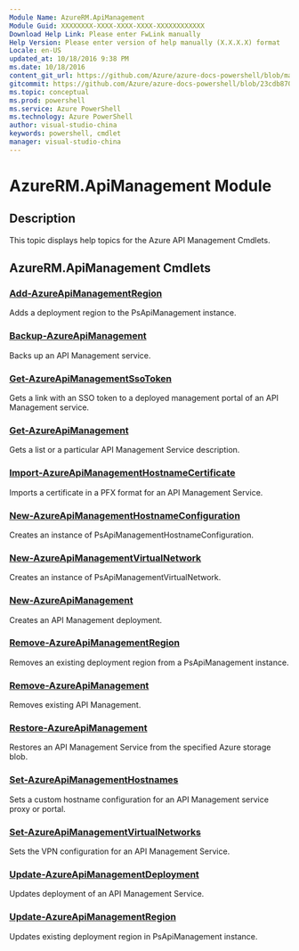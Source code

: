 ```yaml
---
Module Name: AzureRM.ApiManagement
Module Guid: XXXXXXXX-XXXX-XXXX-XXXX-XXXXXXXXXXXX
Download Help Link: Please enter FwLink manually
Help Version: Please enter version of help manually (X.X.X.X) format
Locale: en-US
updated_at: 10/18/2016 9:38 PM
ms.date: 10/18/2016
content_git_url: https://github.com/Azure/azure-docs-powershell/blob/master/azureps-cmdlets-docs/ResourceManager/AzureRM.ApiManagement/v0.9.8/AzureRM.ApiManagement.md
gitcommit: https://github.com/Azure/azure-docs-powershell/blob/23cdb8705d4ab9807c0e21b238f3b134a7d49c7d/azureps-cmdlets-docs/ResourceManager/AzureRM.ApiManagement/v0.9.8/AzureRM.ApiManagement.md
ms.topic: conceptual
ms.prod: powershell
ms.service: Azure PowerShell
ms.technology: Azure PowerShell
author: visual-studio-china
keywords: powershell, cmdlet
manager: visual-studio-china
---
```


# AzureRM.ApiManagement Module
## Description
This topic displays help topics for the Azure API Management Cmdlets. 

## AzureRM.ApiManagement Cmdlets
### [Add-AzureApiManagementRegion](.\Add-AzureApiManagementRegion.md)
Adds a deployment region to the PsApiManagement instance.


### [Backup-AzureApiManagement](.\Backup-AzureApiManagement.md)
Backs up an API Management service.


### [Get-AzureApiManagementSsoToken](.\Get-AzureApiManagementSsoToken.md)
Gets a link with an SSO token to a deployed management portal of an API Management service.


### [Get-AzureApiManagement](.\Get-AzureApiManagement.md)
Gets a list or a particular API Management Service description.


### [Import-AzureApiManagementHostnameCertificate](.\Import-AzureApiManagementHostnameCertificate.md)
Imports a certificate in a PFX format for an API Management Service.


### [New-AzureApiManagementHostnameConfiguration](.\New-AzureApiManagementHostnameConfiguration.md)
Creates an instance of PsApiManagementHostnameConfiguration.


### [New-AzureApiManagementVirtualNetwork](.\New-AzureApiManagementVirtualNetwork.md)
Creates an instance of PsApiManagementVirtualNetwork.


### [New-AzureApiManagement](.\New-AzureApiManagement.md)
Creates an API Management deployment.


### [Remove-AzureApiManagementRegion](.\Remove-AzureApiManagementRegion.md)
Removes an existing deployment region from a PsApiManagement instance.


### [Remove-AzureApiManagement](.\Remove-AzureApiManagement.md)
Removes existing API Management.


### [Restore-AzureApiManagement](.\Restore-AzureApiManagement.md)
Restores an API Management Service from the specified Azure storage blob.


### [Set-AzureApiManagementHostnames](.\Set-AzureApiManagementHostnames.md)
Sets a custom hostname configuration for an API Management service proxy or portal.


### [Set-AzureApiManagementVirtualNetworks](.\Set-AzureApiManagementVirtualNetworks.md)
Sets the VPN configuration for an API Management Service.


### [Update-AzureApiManagementDeployment](.\Update-AzureApiManagementDeployment.md)
Updates deployment of an API Management Service.


### [Update-AzureApiManagementRegion](.\Update-AzureApiManagementRegion.md)
Updates existing deployment region in PsApiManagement instance.



